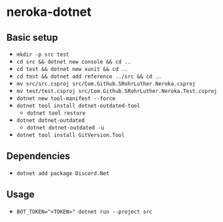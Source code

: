 # neroka-dotnet

## Basic setup

- `mkdir -p src test`
- `cd src && dotnet new console && cd ..`
- `cd test && dotnet new xunit && cd ..`
- `cd test && dotnet add reference ../src && cd ..`
- `mv src/src.csproj src/Com.Github.SRohrLuther.Neroka.csproj`
- `mv test/test.csproj src/Com.Github.SRohrLuther.Neroka.Test.csproj`
- `dotnet new tool-manifest --force`
- `dotnet tool install dotnet-outdated-tool`
  - `dotnet tool restore`
- `dotnet dotnet-outdated`
  - `dotnet dotnet-outdated -u`
- `dotnet tool install GitVersion.Tool`

## Dependencies

- `dotnet add package Discord.Net`

## Usage

- `BOT_TOKEN="<TOKEN>" dotnet run --project src`
